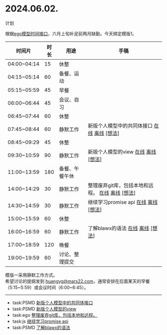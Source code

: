 # 2024.06.02.
计划  

根据[ego模型时间接口](https://gitee.com/hyg/blog/blob/master/timeflow.md)，六月上旬补足前两月缺勤。今天绑定模版1。

| 时间片 | 时长 | 用途 | 手稿 |
| --- | --- | --- | --- |
| 04:00~04:14 | 15 | 休整 |  |
| 04:15~05:14 | 60 | 备餐、运动 |  |
| 05:15~05:59 | 45 | 早餐 |  |
| 06:00~06:44 | 45 | 会议、自习 |  |
| 06:45~07:44 | 60 | 休整 |  |
| 07:45~08:44 | 60 | 静默工作 | 新版个人模型中的共同体接口  [在线](http://simp.ly/p/xtgD4F) [离线](../../draft/2024/06/20240602074500.md) <a href="mailto:huangyg@mars22.com?subject=关于2024.06.02.[新版个人模型中的共同体接口]任务&body=日期: 20240602%0D%0A序号: 5%0D%0A手稿:../../draft/2024/06/20240602074500.md%0D%0A---请勿修改邮件主题及以上内容 从下一行开始写您的想法---%0D%0A">[想法]</a> |
| 08:45~09:29 | 45 | 休整 |  |
| 09:30~10:59 | 90 | 静默工作 | 新版个人模型的view  [在线](http://simp.ly/p/j1SspP) [离线](../../draft/2024/06/20240602093000.md) <a href="mailto:huangyg@mars22.com?subject=关于2024.06.02.[新版个人模型的view]任务&body=日期: 20240602%0D%0A序号: 7%0D%0A手稿:../../draft/2024/06/20240602093000.md%0D%0A---请勿修改邮件主题及以上内容 从下一行开始写您的想法---%0D%0A">[想法]</a> |
| 11:00~13:59 | 180 | 备餐、午餐午休 |  |
| 14:00~14:29 | 30 | 静默工作 | 整理废弃git库，包括本地和远程。  [在线](http://simp.ly/p/8t3vlk) [离线](../../draft/2024/06/20240602140000.md) <a href="mailto:huangyg@mars22.com?subject=关于2024.06.02.[整理废弃git库，包括本地和远程。]任务&body=日期: 20240602%0D%0A序号: 9%0D%0A手稿:../../draft/2024/06/20240602140000.md%0D%0A---请勿修改邮件主题及以上内容 从下一行开始写您的想法---%0D%0A">[想法]</a> |
| 14:30~14:59 | 30 | 静默工作 | 继续学习promise api  [在线](http://simp.ly/p/5k9gJy) [离线](../../draft/2024/06/20240602143000.md) <a href="mailto:huangyg@mars22.com?subject=关于2024.06.02.[继续学习promise api]任务&body=日期: 20240602%0D%0A序号: 10%0D%0A手稿:../../draft/2024/06/20240602143000.md%0D%0A---请勿修改邮件主题及以上内容 从下一行开始写您的想法---%0D%0A">[想法]</a> |
| 15:00~15:59 | 60 | 休整 |  |
| 16:00~16:59 | 60 | 静默工作 | 了解blawx的语法  [在线](http://simp.ly/p/4QDThK) [离线](../../draft/2024/06/20240602160000.md) <a href="mailto:huangyg@mars22.com?subject=关于2024.06.02.[了解blawx的语法]任务&body=日期: 20240602%0D%0A序号: 12%0D%0A手稿:../../draft/2024/06/20240602160000.md%0D%0A---请勿修改邮件主题及以上内容 从下一行开始写您的想法---%0D%0A">[想法]</a> |
| 17:00~18:59 | 120 | 晚餐 |  |
| 19:00~19:59 | 60 | 讨论、整理提交 |  |

模版一采用静默工作方式。  
希望讨论的提纲发到 [huangyg@mars22.com](mailto:huangyg@mars22.com)，通常安排在后面某天的早餐（5:15~5:59）或会议时间（6:00~6:45）。

---

- task:PSMD  [新版个人模型中的共同体接口](../../../draft/2024/06/20240602074500.md)
- task:PSMD  [新版个人模型的view](../../../draft/2024/06/20240602093000.md)
- task:ego  [整理废弃git库，包括本地和远程。](../../../draft/2024/06/20240602140000.md)
- task:js  [继续学习promise api](../../../draft/2024/06/20240602143000.md)
- task:PSMD  [了解blawx的语法](../../../draft/2024/06/20240602160000.md)
